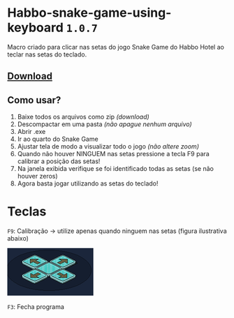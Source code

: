 # Habbo-snake-game-using-keyboard `1.0.7`
Macro criado para clicar nas setas do jogo Snake Game do Habbo Hotel ao teclar nas setas do teclado.

## [Download](https://github.com/gabm8/Habbo-snake-game-using-keyboard/archive/refs/heads/main.zip)

## Como usar?
1. Baixe todos os arquivos como zip *(download)*
2. Descompactar em uma pasta *(não apague nenhum arquivo)*
3. Abrir .exe
4. Ir ao quarto do Snake Game
5. Ajustar tela de modo a visualizar todo o jogo *(não altere zoom)*
6. Quando não houver NINGUEM nas setas pressione a tecla F9 para calibrar a posição das setas!
7. Na janela exibida verifique se foi identificado todas as setas (se não houver zeros)
8. Agora basta jogar utilizando as setas do teclado!

# Teclas
`F9`: Calibração -> utilize apenas quando ninguem nas setas (figura ilustrativa abaixo)

![Pressione F9 appenas quando estiver assim no quarto](https://github.com/gabm8/Habbo-snake-game-using-keyboard/blob/main/todas_setas.png?raw=true)

`F3`: Fecha programa
